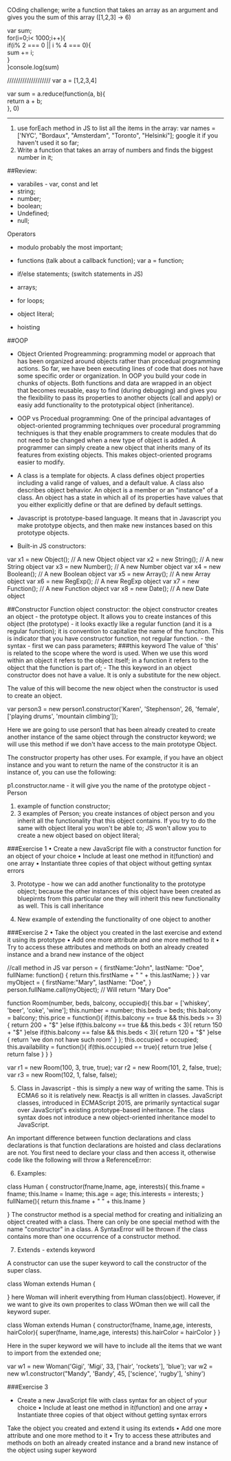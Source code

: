 COding challenge;
write a function that takes an array as an argument and gives you the sum of this array ([1,2,3] -> 6)

var sum;  
for(i=0;i< 1000;i++){  
	if(i% 2 === 0  || i % 4 === 0){  
		sum += i;  
	}   
}console.log(sum)  

////////////////////
var a = [1,2,3,4]  

var sum = a.reduce(function(a, b){  
	return a + b;  
}, 0)  


------------------------------------------------
1. use forEach method in JS to list all the items in the array:
var names = ['NYC', "Bordaux", "Amsterdam", "Toronto", "Helsinki"];
google it if you haven't used it so far;
2. Write a function that takes an array of numbers and finds the biggest number in it;

##Review:
 - varabiles - var, const and let
 - string;  
 - number;  
 - boolean;  
 - Undefined;  
 - null;

 Operators
 - modulo probably the most important;
 - functions
 (talk about a callback function); var a = function;
- if/else statements;
(switch statements in JS)
- arrays;  
- for loops;
- object literal;
 

- hoisting

##OOP

- Object Oriented Progreamming: programming model or approach that has been organized around objects rather than procedual programming actions. So far, we have been executing lines of code that does not have some specific order or organization. In OOP you build your code in chunks of objects. Both functions and data are wrapped in an object that becomes reusable, easy to find (during debugging) and gives you the flexibility to pass its properties to another objects (call and apply) or easiy add functionality to the prototypical object (inheritance). 
 
- OOP vs Procedual programming: One of the principal advantages of object-oriented programming techniques over procedural programming techniques is that they enable programmers to create modules that do not need to be changed when a new type of object is added. A programmer can simply create a new object that inherits many of its features from existing objects. This makes object-oriented programs easier to modify.

- A class is a template for objects. A class defines object properties including a valid range of values, and a default value. A class also describes object behavior. An object is a member or an "instance" of a class. An object has a state in which all of its properties have values that you either explicitly define or that are defined by default settings.
- Javascript is prototype-based language. It means that in Javascript you make prototype objects, and then make new instances based on this prototype objects. 
- Built-in JS constructors:

var x1 = new Object();    // A new Object object
var x2 = new String();    // A new String object
var x3 = new Number();    // A new Number object
var x4 = new Boolean();   // A new Boolean object
var x5 = new Array();     // A new Array object
var x6 = new RegExp();    // A new RegExp object
var x7 = new Function();  // A new Function object
var x8 = new Date();      // A new Date object 

##Constructor Function
object constructor: the object constructor creates an object - the prototype object. It allows you to create instances of this object (the prototype) - it looks exactly like a regular function (and it is a regular function); it is convention to capitalize the name of the funciton. This is indicator that you have constructor function, not regular function. - the syntax - first we can pass parameters; 
###this keyword
The value of 'this' is related to the scope where the word is used. When we use this word within an object it refers to the object itself; in a function it refers to the object that the function is part of; - The this keyword in an object constructor does not have a value. It is only a substitute for the new object.

The value of this will become the new object when the constructor is used to create an object.

var person3 = new person1.constructor('Karen', 'Stephenson', 26, 'female', ['playing drums', 'mountain climbing']);

Here we are going to use person1 that has been already created to create another instance of the same object through the constructor keyword; we will use this method if we don't have access to the main prototype Object.

The constructor property has other uses. For example, if you have an object instance and you want to return the name of the constructor it is an instance of, you can use the following:

p1.constructor.name - it will give you the name of the prototype object - Person

1. example of function constructor;
2. 3 examples of Person; you create instances of object person and you inherit all the functionality that this object contains. 
If you try to do the same with object literal you won't be able to; JS won't allow you to create a new object based on object literal;

###Exercise 1
•   Create a new JavaScript file with a constructor function for an object of your choice
•  Include at least one method in it(function) and one array
•   Instantiate three copies of that object without getting syntax errors

3. Prototype - how we can add another functionality to the prototype object; because the other instances of this object have been created as bluepirnts from this particular one they will inherit this new functionality as well. This is call inheritance 

4. New example of extending the functionality of one object to another 

###Exercise 2
•   Take the object you created in the last exercise and extend it using its prototype
•   Add one more attribute and one more method to it
•   Try to access these attributes and methods on both an already created instance and a brand new instance of the object





//call method in JS
var person = {
    firstName:"John",
    lastName: "Doe",
    fullName: function() {
        return this.firstName + " " + this.lastName;
    }
}
var myObject = {
    firstName:"Mary",
    lastName: "Doe",
}
person.fullName.call(myObject);  // Will return "Mary Doe"



function Room(number, beds, balcony, occupied){
    this.bar = ['whiskey', 'beer', 'coke', 'wine'];
    this.number = number;
    this.beds = beds;
    this.balcony = balcony;
    this.price = function(){
        if(this.balcony == true && this.beds >= 3){
            return 200 + "$"
        }else if(this.balcony == true && this.beds < 3){
            return 150 + "$"
        }else if(this.balcony == false && this.beds < 3){
            return 120 + "$"
        }else {
            return 'we don not have such room'
        }
    };
    this.occupied = occupied;
    this.availability = function(){
        if(this.occupied == true){
            return true
        }else {
            return false
        }
    }
}

var r1 = new Room(100, 3, true, true);
var r2 = new Room(101, 2, false, true);
var r3 = new Room(102, 1, false, false);

5. Class in Javascript - this is simply a new way of writing the same. This is ECMA6 so it is relatively new. Reactjs is all written in classes.
JavaScript classes, introduced in ECMAScript 2015, are primarily syntactical sugar over JavaScript's existing prototype-based inheritance. The class syntax does not introduce a new object-oriented inheritance model to JavaScript.

An important difference between function declarations and class declarations is that function declarations are hoisted and class declarations are not. You first need to declare your class and then access it, otherwise code like the following will throw a ReferenceError:

6. Examples:

class Human {
    constructor(fname,lname, age, interests){
        this.fname = fname;
        this.lname = lname;
        this.age = age;
        this.interests = interests;
        }
        fullName(){
            return this.fname + " " + this.lname
        }
    

}
The constructor method is a special method for creating and initializing an object created with a class. There can only be one special method with the name "constructor" in a class. A SyntaxError will be thrown if the class contains more than one occurrence of a constructor method.

7. Extends - extends keyword

A constructor can use the super keyword to call the constructor of the super class.

class Woman extends Human {
    
}
here Woman will inherit everything from Human class(object). However, if we want to give its own properites to class WOman then we will call the keyword super.

class Woman extends Human {
    constructor(fname, lname,age, interests, hairColor){
        super(fname, lname,age, interests)
        this.hairColor = hairColor
    }
}

Here in the super keyword we will have to include all the items that we want to import from the extended one;

var w1 = new Woman('Gigi', 'Migi', 33, ['hair', 'rockets'], 'blue');
var w2 = new w1.constructor("Mandy", 'Bandy', 45, ['science', 'rugby'], 'shiny')



###Exercise 3
- Create a new JavaScript file with class syntax for an object of your choice
•  Include at least one method in it(function) and one array
•   Instantiate three copies of that object without getting syntax errors

Take the object you created  and extend it using its extends
•   Add one more attribute and one more method to it
•   Try to access these attributes and methods on both an already created instance and a brand new instance of the object
using super keyword







